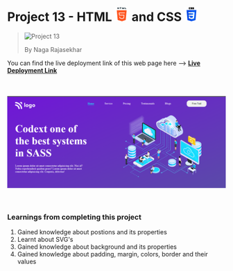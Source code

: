 # Project 13 - HTML ![HTML Logo](./HTML_logo.png) and CSS ![CSS logo](./CSS_logo.png)

> ![Project 13](https://img.shields.io/badge/Project-13-brightgreen)
>
> By Naga Rajasekhar

You can find the live deployment link of this web page here --> **[Live Deployment Link](https://sassconsultancyfirm.netlify.app/)**
<br/>
<br/>
<br/>
<br/>
![Preview](./preview_13.png)

<br/>

### Learnings from completing this project

1. Gained knowledge about postions and its properties<br/>
2. Learnt about SVG's
3. Gained knowledge about background and its properties
4. Gained knowledge about padding, margin, colors, border and their values
